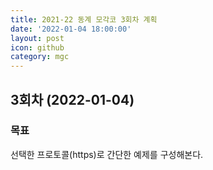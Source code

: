 ```yaml
---
title: 2021-22 동계 모각코 3회차 계획
date: '2022-01-04 18:00:00'
layout: post
icon: github
category: mgc
---
```


## 3회차 (2022-01-04)

### 목표
선택한 프로토콜(https)로 간단한 예제를 구성해본다.
